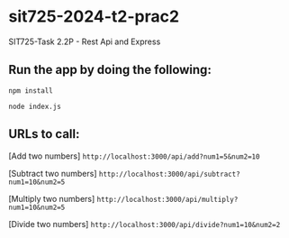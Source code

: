 # sit725-2024-t2-prac2
SIT725-Task 2.2P - Rest Api and Express

## Run the app by doing the following:
`npm install`

`node index.js`

## URLs to call:
[Add two numbers] `http://localhost:3000/api/add?num1=5&num2=10`

[Subtract two numbers] `http://localhost:3000/api/subtract?num1=10&num2=5`

[Multiply two numbers] `http://localhost:3000/api/multiply?num1=10&num2=5`

[Divide two numbers] `http://localhost:3000/api/divide?num1=10&num2=2`